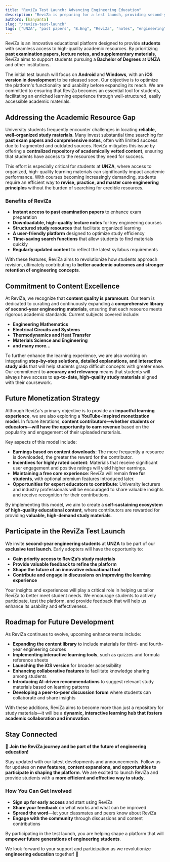 ```yaml
---
title: "ReviZa Test Launch: Advancing Engineering Education"
description: "ReviZa is preparing for a test launch, providing second-year engineering students at UNZA with streamlined access to past papers, notes, and critical study materials."
authors: [kanyanta]
slug: "/reviza-test-launch"
tags: ["UNZA", "past papers", "B.Eng", "ReviZa", "notes", "engineering"]
---
```



ReviZa is an innovative educational platform designed to provide **students** with seamless access to high-quality academic resources. By prioritizing **past examination papers, lecture notes, and supplementary materials**, ReviZa aims to support students pursuing a **Bachelor of Degrees** at **UNZA** and other institutions.

The initial test launch will focus on **Android** and **Windows**, with an **iOS version in development** to be released soon. Our objective is to optimize the platform's functionality and usability before expanding its reach. We are committed to ensuring that ReviZa becomes an essential tool for students, facilitating an enriched learning experience through well-structured, easily accessible academic materials.
<!-- truncate -->

## Addressing the Academic Resource Gap

University students frequently encounter challenges in locating **reliable, well-organized study materials**. Many invest substantial time searching for **past exam papers and comprehensive notes**, often with limited success due to fragmented and outdated sources. ReviZa mitigates this issue by offering a **centralized repository of academically vetted content**, ensuring that students have access to the resources they need for success.

This effort is especially critical for students at **UNZA**, where access to organized, high-quality learning materials can significantly impact academic performance. With courses becoming increasingly demanding, students require an efficient way to **revise, practice, and master core engineering principles** without the burden of searching for credible resources.

### Benefits of ReviZa

- **Instant access to past examination papers** to enhance exam preparation
- **Downloadable, high-quality lecture notes** for key engineering courses
- **Structured study resources** that facilitate organized learning
- **A user-friendly platform** designed to optimize study efficiency
- **Time-saving search functions** that allow students to find materials quickly
- **Regularly updated content** to reflect the latest syllabus requirements

With these features, ReviZa aims to revolutionize how students approach revision, ultimately contributing to **better academic outcomes and stronger retention of engineering concepts**.

## Commitment to Content Excellence

At ReviZa, we recognize that **content quality is paramount**. Our team is dedicated to curating and continuously expanding a **comprehensive library of second-year engineering materials**, ensuring that each resource meets rigorous academic standards. Current subjects covered include:

- **Engineering Mathematics**
- **Electrical Circuits and Systems**
- **Thermodynamics and Heat Transfer**
- **Materials Science and Engineering**
- **and many more...**

To further enhance the learning experience, we are also working on integrating **step-by-step solutions, detailed explanations, and interactive study aids** that will help students grasp difficult concepts with greater ease. Our commitment to **accuracy and relevancy** means that students will always have access to **up-to-date, high-quality study materials** aligned with their coursework.

## Future Monetization Strategy

Although ReviZa's primary objective is to provide an **impactful learning experience**, we are also exploring a **YouTube-inspired monetization model**. In future iterations, **content contributors—whether students or educators—will have the opportunity to earn revenue** based on the popularity and engagement of their uploaded materials.

Key aspects of this model include:

- **Earnings based on content downloads**: The more frequently a resource is downloaded, the greater the reward for the contributor.
- **Incentives for highly rated content**: Materials that receive significant user engagement and positive ratings will yield higher earnings.
- **Maintaining a free core experience**: ReviZa will remain **free for students**, with optional premium features introduced later.
- **Opportunities for expert educators to contribute**: University lecturers and industry professionals will be encouraged to share valuable insights and receive recognition for their contributions.

By implementing this model, we aim to create a **self-sustaining ecosystem of high-quality educational content**, where contributors are rewarded for providing **valuable, high-demand study materials**.

## Participate in the ReviZa Test Launch

We invite **second-year engineering students** at **UNZA** to be part of our **exclusive test launch**. Early adopters will have the opportunity to:

- **Gain priority access to ReviZa’s study materials**
- **Provide valuable feedback to refine the platform**
- **Shape the future of an innovative educational tool**
- **Contribute and engage in discussions on improving the learning experience**

Your insights and experiences will play a critical role in helping us tailor ReviZa to better meet student needs. We encourage students to actively participate, test the platform, and provide feedback that will help us enhance its usability and effectiveness.

## Roadmap for Future Development

As ReviZa continues to evolve, upcoming enhancements include:

- **Expanding the content library** to include materials for third- and fourth-year engineering courses
- **Implementing interactive learning tools**, such as quizzes and formula reference sheets
- **Launching the iOS version** for broader accessibility
- **Enhancing collaborative features** to facilitate knowledge sharing among students
- **Introducing AI-driven recommendations** to suggest relevant study materials based on learning patterns
- **Developing a peer-to-peer discussion forum** where students can collaborate and share insights

With these additions, ReviZa aims to become more than just a repository for study materials—it will be a **dynamic, interactive learning hub that fosters academic collaboration and innovation**.

## Stay Connected

🚀 **Join the ReviZa journey and be part of the future of engineering education!**

Stay updated with our latest developments and announcements. Follow us for updates on **new features, content expansions, and opportunities to participate in shaping the platform**. We are excited to launch ReviZa and provide students with a **more efficient and effective way to study**.

### How You Can Get Involved

- **Sign up for early access** and start using ReviZa
- **Share your feedback** on what works and what can be improved
- **Spread the word**—let your classmates and peers know about ReviZa
- **Engage with the community** through discussions and content contributions

By participating in the test launch, you are helping shape a platform that will **empower future generations of engineering students**.

We look forward to your support and participation as we revolutionize **engineering education** together! 🚀
